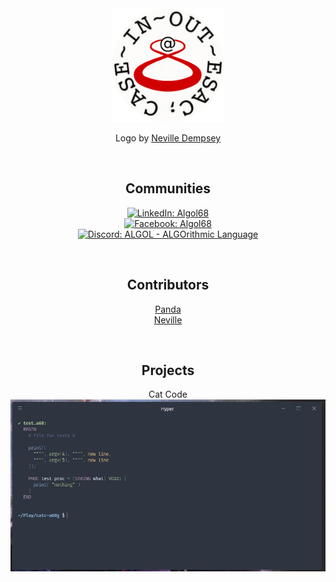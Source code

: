 <div align='center'>

<img src='doc/icon.png' alt='ALGOL logo icon' height='182'/>

Logo by [Neville Dempsey](https://github.com/nevillednz)

<br/>

## Communities
[![LinkedIn: Algol68](https://img.shields.io/badge/Algol68-0a66c2?style=for-the-badge&logo=linkedin&logoColor=white)](https://linkedin.com/groups/2333923)  
[![Facebook: Algol68](https://img.shields.io/badge/Algol68-2e89ff?style=for-the-badge&logo=facebook&logoColor=white)](https://facebook.com/groups/Algol68)  
[![Discord: ALGOL - ALGOrithmic Language](https://img.shields.io/badge/ALGOL%20--%20ALGOrithmic%20Language-5865f2?style=for-the-badge&logo=discord&logoColor=white)](https://discord.gg/96SMk6eV)

<br/>

## Contributors
[Panda](panda)  
[Neville](neville)

<br/>

## Projects
Cat Code
[
  ![Cat Code](doc/thumbs/cat-code.jpg)
](https://github.com/pandasoli/catc-a68g)
